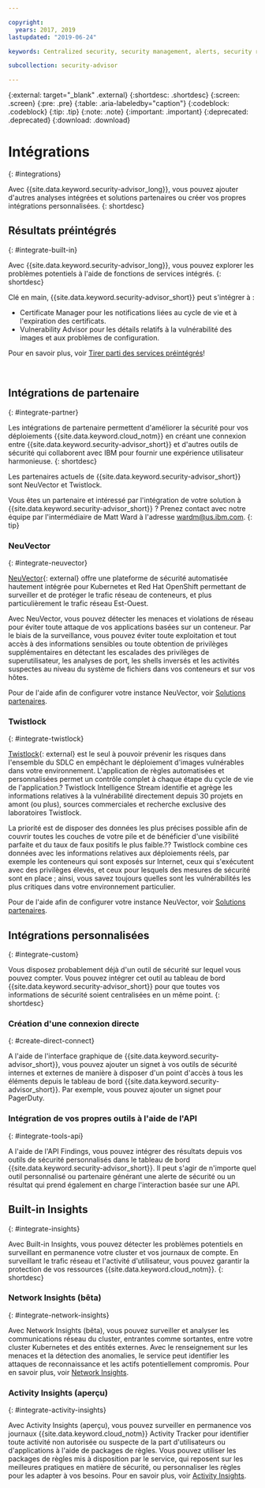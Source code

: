 ```yaml
---

copyright:
  years: 2017, 2019
lastupdated: "2019-06-24"

keywords: Centralized security, security management, alerts, security risk, insights, threat detection

subcollection: security-advisor

---
```


{:external: target="_blank" .external}
{:shortdesc: .shortdesc}
{:screen: .screen}
{:pre: .pre}
{:table: .aria-labeledby="caption"}
{:codeblock: .codeblock}
{:tip: .tip}
{:note: .note}
{:important: .important}
{:deprecated: .deprecated}
{:download: .download}


# Intégrations
{: #integrations}

Avec {{site.data.keyword.security-advisor_long}}, vous pouvez ajouter d'autres analyses intégrées et solutions partenaires ou créer vos propres intégrations personnalisées.
{: shortdesc}


## Résultats préintégrés
{: #integrate-built-in}

Avec {{site.data.keyword.security-advisor_long}}, vous pouvez explorer les problèmes potentiels à l'aide de fonctions de services intégrés.
{: shortdesc}


Clé en main, {{site.data.keyword.security-advisor_short}} peut s'intégrer à :

* Certificate Manager pour les notifications liées au cycle de vie et à l'expiration des certificats.
* Vulnerability Advisor pour les détails relatifs à la vulnérabilité des images et aux problèmes de configuration.

Pour en savoir plus, voir [Tirer parti des services préintégrés](/docs/services/security-advisor?topic=security-advisor-setup-services)!

</br>

## Intégrations de partenaire
{: #integrate-partner}

Les intégrations de partenaire permettent d'améliorer la sécurité pour vos déploiements {{site.data.keyword.cloud_notm}} en créant une connexion entre {{site.data.keyword.security-advisor_short}} et d'autres outils de sécurité qui collaborent avec IBM pour fournir une expérience utilisateur harmonieuse.
{: shortdesc}

Les partenaires actuels de {{site.data.keyword.security-advisor_short}} sont NeuVector et Twistlock.

Vous êtes un partenaire et intéressé par l'intégration de votre solution à {{site.data.keyword.security-advisor_short}} ? Prenez contact avec notre équipe par l'intermédiaire de Matt Ward à l'adresse wardm@us.ibm.com.
{: tip}

### NeuVector
{: #integrate-neuvector}

[NeuVector](https://neuvector.com){: external} offre une plateforme de sécurité automatisée hautement intégrée pour Kubernetes et Red Hat OpenShift permettant de surveiller et de protéger le trafic réseau de conteneurs, et plus particulièrement le trafic réseau Est-Ouest.

Avec NeuVector, vous pouvez détecter les menaces et violations de réseau pour éviter toute attaque de vos applications basées sur un conteneur. Par le biais de la surveillance, vous pouvez éviter toute exploitation et tout accès à des informations sensibles ou toute obtention de privilèges supplémentaires en détectant les escalades des privilèges de superutilisateur, les analyses de port, les shells inversés et les activités suspectes au niveau du système de fichiers dans vos conteneurs et sur vos hôtes.

Pour de l'aide afin de configurer votre instance NeuVector, voir [Solutions partenaires](/docs/services/security-advisor?topic=security-advisor-setup-partner#setup-neuvector).


### Twistlock
{: #integrate-twistlock}

[Twistlock](https://www.twistlock.com){: external} est le seul à pouvoir prévenir les risques dans l'ensemble du SDLC en empêchant le déploiement d'images vulnérables dans votre environnement. L'application de règles automatisées et personnalisées permet un contrôle complet à chaque étape du cycle de vie de l'application.? Twistlock Intelligence Stream identifie et agrège les informations relatives à la vulnérabilité directement depuis 30 projets en amont (ou plus), sources commerciales et recherche exclusive des laboratoires Twistlock.

La priorité est de disposer des données les plus précises possible afin de couvrir toutes les couches de votre pile et de bénéficier d'une visibilité parfaite et du taux de faux positifs le plus faible.?? Twistlock combine ces données avec les informations relatives aux déploiements réels, par exemple les conteneurs qui sont exposés sur Internet, ceux qui s'exécutent avec des privilèges élevés, et ceux pour lesquels des mesures de sécurité sont en place ; ainsi, vous savez toujours quelles sont les vulnérabilités les plus critiques dans votre environnement particulier.

Pour de l'aide afin de configurer votre instance NeuVector, voir [Solutions partenaires](/docs/services/security-advisor?topic=security-advisor-setup-partner#setup-twistlock).
</br>


## Intégrations personnalisées
{: #integrate-custom}

Vous disposez probablement déjà d'un outil de sécurité sur lequel vous pouvez compter. Vous pouvez intégrer cet outil au tableau de bord {{site.data.keyword.security-advisor_short}} pour que toutes vos informations de sécurité soient centralisées en un même point.
{: shortdesc}

### Création d'une connexion directe
{: #create-direct-connect}

A l'aide de l'interface graphique de {{site.data.keyword.security-advisor_short}}, vous pouvez ajouter un signet à vos outils de sécurité internes et externes de manière à disposer d'un point d'accès à tous les éléments depuis le tableau de bord {{site.data.keyword.security-advisor_short}}. Par exemple, vous pouvez ajouter un signet pour PagerDuty.

### Intégration de vos propres outils à l'aide de l'API
{: #integrate-tools-api}

A l'aide de l'API Findings, vous pouvez intégrer des résultats depuis vos outils de sécurité personnalisés dans le tableau de bord {{site.data.keyword.security-advisor_short}}. Il peut s'agir de n'importe quel outil personnalisé ou partenaire générant une alerte de sécurité ou un résultat qui prend également en charge l'interaction basée sur une API.

## Built-in Insights
{: #integrate-insights}

Avec Built-in Insights, vous pouvez détecter les problèmes potentiels en surveillant en permanence votre cluster et vos journaux de compte. En surveillant le trafic réseau et l'activité d'utilisateur, vous pouvez garantir la protection de vos ressources {{site.data.keyword.cloud_notm}}.
{: shortdesc}

### Network Insights (bêta)
{: #integrate-network-insights}

Avec Network Insights (bêta), vous pouvez surveiller et analyser les communications réseau du cluster, entrantes comme sortantes, entre votre cluster Kubernetes et des entités externes. Avec le renseignement sur les menaces et la détection des anomalies, le service peut identifier les attaques de reconnaissance et les actifs potentiellement compromis. Pour en savoir plus, voir [Network Insights](/docs/services/security-advisor?topic=security-advisor-network).

### Activity Insights (aperçu)
{: #integrate-activity-insights}

Avec Activity Insights (aperçu), vous pouvez surveiller en permanence vos journaux {{site.data.keyword.cloud_notm}} Activity Tracker pour identifier toute activité non autorisée ou suspecte de la part d'utilisateurs ou d'applications à l'aide de packages de règles. Vous pouvez utiliser les packages de règles mis à disposition par le service, qui reposent sur les meilleures pratiques en matière de sécurité, ou personnaliser les règles pour les adapter à vos besoins. Pour en savoir plus, voir [Activity Insights](/docs/services/security-advisor?topic=security-advisor-activity).
